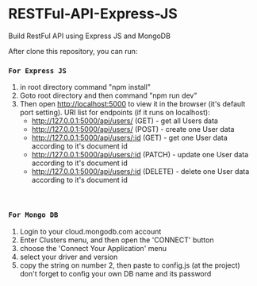 # RESTFul-API-Express-JS
Build RestFul API using Express JS and MongoDB

After clone this repository, you can run:

### `For Express JS`
1. in root directory command "npm install"<br />
2. Goto root directory and then command "npm run dev" <br/>
3. Then open [http://localhost:5000](http://localhost:5000) to view it in the browser (it's default port setting).
   URI list for endpoints  (if it runs on localhost):
   - http://127.0.0.1:5000/api/users/ (<bold>GET</bold>)  - get all Users data
   - http://127.0.0.1:5000/api/users/ (<bold>POST</bold>)  - create one User data
   - http://127.0.0.1:5000/api/users/:id (<bold>GET</bold>) - get one User data according to it's document id
   - http://127.0.0.1:5000/api/users/:id (<bold>PATCH</bold>) - update one User data according to it's document id
   - http://127.0.0.1:5000/api/users/:id (<bold>DELETE</bold>)  - delete one User data according to it's document id
<br/>

### `For Mongo DB`
1. Login to your cloud.mongodb.com account
2. Enter Clusters menu, and then open the 'CONNECT' button
3. choose the 'Connect Your Application' menu
4. select your driver and version
5. copy the string on number 2, then paste to config.js (at the project)
  don't forget to config your own DB name and its password


